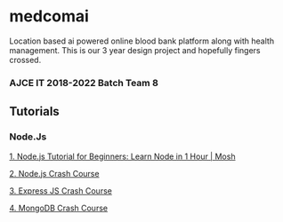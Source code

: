 # medcomai
Location based ai powered online blood bank platform along with health management. This is our 3 year design project and hopefully fingers crossed. 
### AJCE IT 2018-2022 Batch Team 8

## Tutorials 
### Node.Js 
[1. Node.js Tutorial for Beginners: Learn Node in 1 Hour | Mosh](https://www.youtube.com/watch?v=TlB_eWDSMt4)

[2. Node.js Crash Course](https://www.youtube.com/watch?v=fBNz5xF-Kx4)

[3. Express JS Crash Course](https://www.youtube.com/watch?v=L72fhGm1tfE)

[4. MongoDB Crash Course](https://www.youtube.com/watch?v=-56x56UppqQ)
